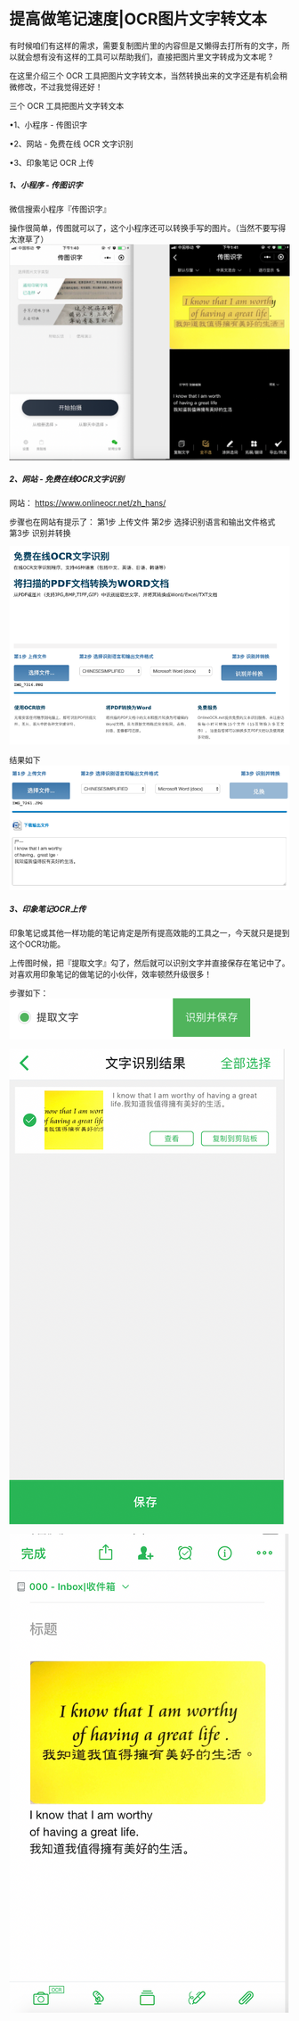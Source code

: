 # 提高做笔记速度|OCR图片文字转文本

有时候咱们有这样的需求，需要复制图片里的内容但是又懒得去打所有的文字，所以就会想有没有这样的工具可以帮助我们，直接把图片里文字转成为文本呢 ?

在这里介绍三个 OCR 工具把图片文字转文本，当然转换出来的文字还是有机会稍微修改，不过我觉得还好！


三个 OCR 工具把图片文字转文本​

•1、小程序 - 传图识字

•2、网站 - 免费在线 OCR 文字识别

•3、印象笔记 OCR 上传


##### 1、小程序 - 传图识字

微信搜索小程序『传图识字』

操作很简单，传图就可以了，这个小程序还可以转换手写的图片。（当然不要写得太潦草了）
![](images/2019-09-16-13-42-15.png)

##### 2、网站 - 免费在线OCR文字识别

网站：
https://www.onlineocr.net/zh_hans/

步骤也在网站有提示了：
第1步 上传文件
第2步 选择识别语言和输出文件格式	
第3步 识别并转换

![](images/2019-09-16-15-17-14.png)

结果如下
![](images/2019-09-16-15-18-13.png)


##### 3、印象笔记OCR上传

印象笔记或其他一样功能的笔记肯定是所有提高效能的工具之一，今天就只是提到这个OCR功能。

上传图时候，把『提取文字』勾了，然后就可以识别文字并直接保存在笔记中了。对喜欢用印象笔记的做笔记的小伙伴，效率顿然升级很多！

步骤如下：
![](images/2019-09-16-15-30-37.png)

![](images/2019-09-16-15-26-00.png)

![](images/2019-09-16-15-26-17.png)